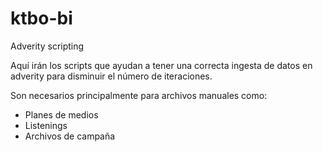 # ktbo-bi
Adverity scripting

Aquí irán los scripts que ayudan a tener una correcta ingesta de datos en adverity para disminuir el número de iteraciones.

Son necesarios principalmente para archivos manuales como:
- Planes de medios
- Listenings
- Archivos de campaña
